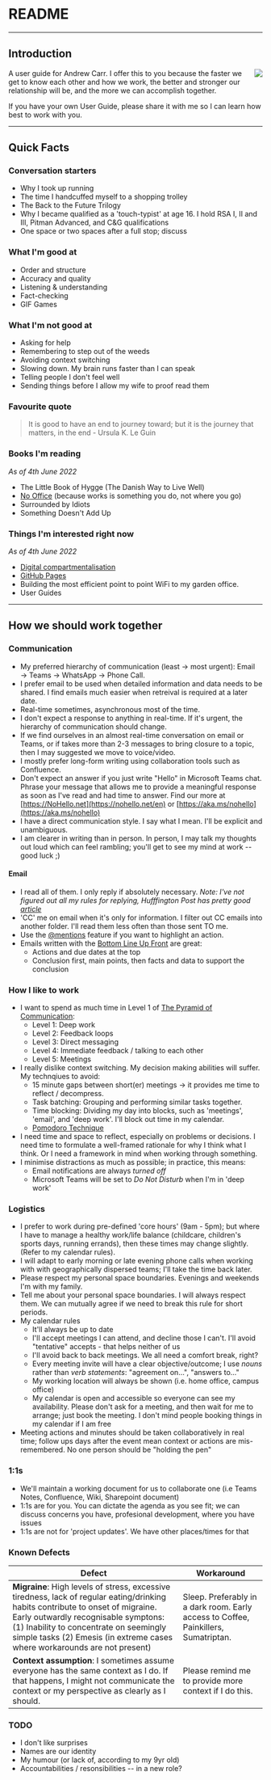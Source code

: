 # README
---
## Introduction
<img align="right" src="https://user-images.githubusercontent.com/26958886/170279034-4abdc690-d43c-4412-b9c3-76c4c763986e.jpg">

A user guide for Andrew Carr.  I offer this to you because the faster we get to know each other and how we work, the better and stronger our relationship will be, and the more we can accomplish together.

If you have your own User Guide, please share it with me so I can learn how best to work with you.


---

## Quick Facts

### Conversation starters

* Why I took up running
* The time I handcuffed myself to a shopping trolley
* The Back to the Future Trilogy
* Why I became qualified as a 'touch-typist' at age 16.  I hold RSA I, II and III, Pitman Advanced, and C&G qualifications
* One space or two spaces after a full stop; discuss

### What I'm good at
* Order and structure
* Accuracy and quality
* Listening & understanding
* Fact-checking
* GIF Games

### What I'm not good at
* Asking for help
* Remembering to step out of the weeds
* Avoiding context switching
* Slowing down. My brain runs faster than I can speak
* Telling people I don't feel well
* Sending things before I allow my wife to proof read them

### Favourite quote
> It is good to have an end to journey toward; but it is the journey that matters, in the end - Ursula K. Le Guin

### Books I'm reading
_As of 4th June 2022_
* The Little Book of Hygge (The Danish Way to Live Well)
* [No Office](https://nooffice.org/book/) (because works is something you do, not where you go)
* Surrounded by Idiots
* Something Doesn't Add Up

### Things I'm interested right now
_As of 4th June 2022_
* [Digital compartmentalisation](https://medium.com/codex/everyone-should-implement-digital-compartmentalization-e1cc45395db2)
* [GitHub Pages](https://docs.github.com/en/pages/quickstart "GitHub Pages Quick Start")
* Building the most efficient point to point WiFi to my garden office. 
* User Guides

---

## How we should work together

### Communication

* My preferred hierarchy of communication (least → most urgent): Email → Teams → WhatsApp → Phone Call.
* I prefer email to be used when detailed information and data needs to be shared.  I find emails much easier when retreival is required at a later date.
* Real-time sometimes, asynchronous most of the time.
* I don't expect a response to anything in real-time. If it's urgent, the hierarchy of communication should change.
* If we find ourselves in an almost real-time conversation on email or Teams, or if takes more than 2-3 messages to bring closure to a topic, then I may suggested we move to voice/video.
* I mostly prefer long-form writing using collaboration tools such as Confluence.
* Don't expect an answer if you just write "Hello" in Microsoft Teams chat. Phrase your message that allows me to provide a meaningful response as soon as I've read and had time to answer.  Find our more at [https://NoHello.net](https://nohello.net/en) or [https://aka.ms/nohello](https://aka.ms/nohello)
* I have a direct communication style.  I say what I mean.  I'll be explicit and unambiguous.
* I am clearer in writing than in person. In person, I may talk my thoughts out loud which can feel rambling; you'll get to see my mind at work -- good luck ;)

#### Email
* I read all of them.  I only reply if absolutely necessary.  _Note: I've not figured out all my rules for replying, Hufffington Post has pretty good [article](https://www.huffingtonpost.co.uk/entry/when-stop-replying-email_l_619bfd74e4b0f398af09184e)_ 
* 'CC' me on email when it's only for information.  I filter out CC emails into another folder.  I'll read them less often than those sent TO me.  
* Use the [@mentions](https://support.microsoft.com/en-us/office/use-mentions-to-get-someone-s-attention-90701709-5dc1-41c7-aa48-b01d4a46e8c7) feature if you want to highlight an action.
* Emails written with the [Bottom Line Up Front](https://www.linkedin.com/pulse/deliver-bottom-line-up-front-andrew-james-carr/ "Deliver the Bottom Line Up Front") are great:
  * Actions and due dates at the top
  * Conclusion first, main points, then facts and data to support the conclusion

### How I like to work
* I want to spend as much time in Level 1 of [The Pyramid of Communication](https://nozbe.com/blog/communication-pyramid/):
  * Level 1: Deep work
  * Level 2: Feedback loops
  * Level 3: Direct messaging
  * Level 4: Immediate feedback / talking to each other
  * Level 5: Meetings
* I really dislike context switching. My decision making abilities will suffer.  My technqiues to avoid:
  * 15 minute gaps between short(er) meetings → it provides me time to reflect / decompress.
  * Task batching: Grouping and performing similar tasks together.
  * Time blocking: Dividing my day into blocks, such as 'meetings', 'email', and 'deep work'. I'll block out time in my calendar.
  * [Pomodoro Technique](https://pomofocus.io/)
* I need time and space to reflect, especially on problems or decisions.  I need time to formulate a well-framed rationale for why I think what I think.  Or I need a framework in mind when working through something.
* I minimise distractions as much as possible; in practice, this means:
  * Email notifications are always _turned off_
  * Microsoft Teams will be set to _Do Not Disturb_ when I'm in 'deep work'

### Logistics
* I prefer to work during pre-defined 'core hours' (9am - 5pm); but where I have to manage a healthy work/life balance (childcare, children's sports days, running errands), then these times may change slightly. (Refer to my calendar rules).
* I will adapt to early morning or late evening phone calls when working with with geographically dispersed teams;  I'll take the time back later.
* Please respect my personal space boundaries. Evenings and weekends I'm with my family.
* Tell me about your personal space boundaries.  I will always respect them.  We can mutually agree if we need to break this rule for short periods.
* My calendar rules
  * It'll always be up to date
  * I'll accept meetings I can attend, and decline those I can't.  I'll avoid "tentative" accepts - that helps neither of us
  * I'll avoid back to back meetings.  We all need a comfort break, right?
  * Every meeting invite will have a clear objective/outcome;  I use _nouns_ rather than _verb statements_: "agreement on...", "answers to..."
  * My working location will always be shown (i.e. home office, campus office)
  * My calendar is open and accessible so everyone can see my availability. Please don't ask for a meeting, and then wait for me to arrange; just book the meeting. I don't mind people booking things in my calendar if I am free
* Meeting actions and minutes should be taken collaboratively in real time; follow ups days after the event mean context or actions are mis-remembered.  No one person should be "holding the pen"

### 1:1s
* We'll maintain a working document for us to collaborate one (i.e Teams Notes, Confluence, Wiki, Sharepoint document)
* 1:1s are for you.  You can dictate the agenda as you see fit; we can discuss concerns you have, profesional development, where you have issues
* 1:1s are not for 'project updates'.  We have other places/times for that

### Known Defects

| Defect      | Workaround  |
| ----------- | ----------- |
| **Migraine**:  High levels of stress, excessive tiredness, lack of regular eating/drinking habits contribute to onset of migraine. Early outwardly recognisable symptons: (1) Inability to concentrate on seemingly simple tasks (2) Emesis (in extreme cases where workarounds are not present) | Sleep. Preferably in a dark room.  Early access to Coffee, Painkillers, Sumatriptan.|
| **Context assumption**:  I sometimes assume everyone has the same context as I do. If that happens, I might not communicate the context or my perspective as clearly as I should.| Please remind me to provide more context if I do this. |

### TODO
* I don't like surprises
* Names are our identity
* My humour (or lack of, according to my 9yr old)
* Accountabilities / resonsibilities -- in a new role?


